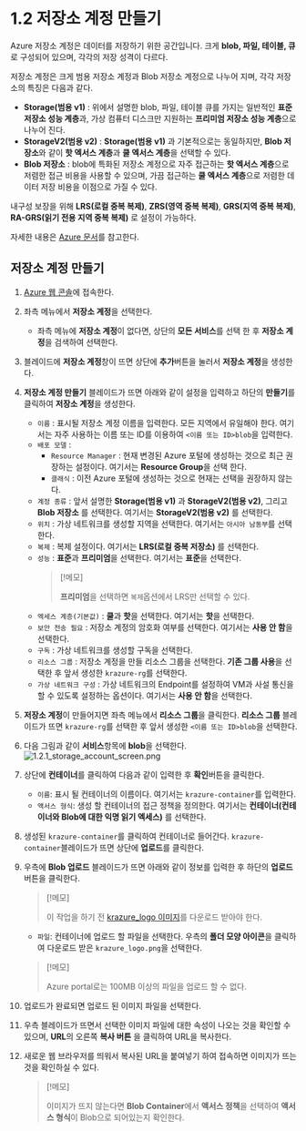 # 1.2 저장소 계정 만들기

Azure 저장소 계정은 데이터를 저장하기 위한 공간입니다. 크게 **blob, 파일, 테이블, 큐**로 구성되어 있으며, 각각의 저장 성격이 다르다.

저장소 계정은 크게 범용 저장소 계정과 Blob 저장소 계정으로 나누어 지며, 각각 저장소의 특징은 다음과 같다.

- **Storage(범용 v1)** : 위에서 설명한 blob, 파일, 테이블 큐를 가지는 일반적인 **표준 저장소 성능 계층**과, 가상 컴퓨터 디스크만 지원하는 **프리미엄 저장소 성능 계층**으로 나누어 진다.
- **StorageV2(범용 v2)** : __Storage(범용 v1)__ 과 기본적으로는 동일하지만, **Blob 저장소**와 같이 **핫 엑서스 계층**과 **쿨 엑서스 계층**을 선택할 수 있다.
- **Blob 저장소** : blob에 특화된 저장소 계정으로 자주 접근하는 **핫 엑서스 계층**으로 저렴한 접근 비용을 사용할 수 있으며, 가끔 접근하는 **쿨 엑서스 계층**으로 저렴한 데이터 저장 비용을 이점으로 가질 수 있다.

내구성 보장을 위해 **LRS(로컬 중복 복제)**, **ZRS(영역 중복 복제)**, **GRS(지역 중복 복제)**, **RA-GRS(읽기 전용 지역 중복 복제)** 로 설정이 가능하다.

자세한 내용은 [Azure 문서](https://docs.microsoft.com/ko-kr/azure/storage/storage-introduction)를 참고한다.

## 저장소 계정 만들기

1. [Azure 웹 콘솔](https://portal.azure.com)에 접속한다.

2. 좌측 메뉴에서 **저장소 계정**을 선택한다.
    - 좌측 메뉴에 **저장소 계정**이 없다면, 상단의 **모든 서비스**를 선택 한 후 **저장소 계정**을 검색하여 선택한다.
3. 블레이드에 **저장소 계정**창이 뜨면 상단에 **추가**버튼을 눌러서 **저장소 계정**을 생성한다.

4. **저장소 계정 만들기** 블레이드가 뜨면 아래와 같이 설정을 입력하고 하단의 **만들기**를 클릭하여 **저장소 계정**을 생성한다.
    - `이름` : 표시될 저장소 계정 이름을 입력한다. 모든 지역에서 유일해야 한다. 여기서는 자주 사용하는 이름 또는 ID를 이용하여 `<이름 또는 ID>blob`을 입력한다.
    - `배포 모델` :
        - `Resource Manager` : 현재 변경된 Azure 포털에 생성하는 것으로 최근 권장하는 설정이다. 여기서는 **Resource Group**을 선택 한다.
        - `클래식` : 이전 Azure 포털에 생성하는 것으로 현재는 선택을 권장하지 않는다.
    - `계정 종류` : 앞서 설명한 __Storage(범용 v1)__ 과 __StorageV2(범용 v2)__, 그리고 __Blob 저장소__ 를 선택한다. 여기서는 __StorageV2(범용 v2)__ 를 선택한다.
    - `위치` : 가상 네트워크를 생성할 지역을 선택한다. 여기서는 `아시아 남동부`를 선택한다.
    - `복제` : 복제 설정이다. 여기서는 __LRS(로컬 중복 저장소)__ 를 선택한다.
    - `성능` : **표준**과 **프리미엄**을 선택한다. 여기서는 **표준**을 선택한다.
        > [!메모]
        >
        > **프리미엄**을 선택하면 `복제`옵션에서 LRS만 선택할 수 있다.
    - `엑세스 계층(기본값)` : **쿨**과 **핫**을 선택한다. 여기서는 **핫**을 선택한다.
    - `보안 전송 필요` : 저장소 계정의 암호화 여부를 선택한다. 여기서는 **사용 안 함**을 선택한다.
    - `구독` : 가상 네트워크를 생성할 구독을 선택한다.
    - `리소스 그룹` : 저장소 계정을 만들 리소스 그룹을 선택한다. **기존 그룹 사용**을 선택한 후 앞서 생성한 `krazure-rg`를 선택한다.
    - `가상 네트워크 구성` : 가상 네트워크의 Endpoint를 설정하여 VM과 사설 통신을 할 수 있도록 설정하는 옵션이다. 여기서는 **사용 안 함**을 선택한다.

5. **저장소 계정**이 만들어지면 좌측 메뉴에서 **리소스 그룹**을 클릭한다. **리소스 그룹** 블레이드가 뜨면 `krazure-rg`를 선택한 후 앞서 생성한 `<이름 또는 ID>blob`을 선택한다.

6. 다음 그림과 같이 **서비스**항목에 **blob**을 선택한다.
 ![1.2.1_storage_account_screen.png](../images/1.2.1_storage_account_screen.PNG)

7. 상단에 **컨테이너**를 클릭하여 다음과 같이 입력한 후 **확인**버튼을 클릭한다.
    - `이름`: 표시 될 컨테이너의 이름이다. 여기서는 `krazure-container`를 입력한다.
    - `액서스 형식`: 생성 할 컨테이너의 접근 정책을 정의한다. 여기서는 __컨테이너(컨테이너와 Blob에 대한 익명 읽기 엑세스)__ 를 선택한다.

8. 생성된 `krazure-container`를 클릭하여 컨테이너로 들어간다. `krazure-container`블레이드가 뜨면 상단에 **업로드**를 클릭한다.

9. 우측에 **Blob 업로드** 블레이드가 뜨면 아래와 같이 정보를 입력한 후 하단의 **업로드** 버튼을 클릭한다.
    > [!메모]
    >
    > 이 작업을 하기 전 [krazure_logo 이미지](../images/krazure_logo.png)를 다운로드 받아야 한다.
    - `파일`: 컨테이너에 업로드 할 파일을 선택한다. 우측의 **폴더 모양 아이콘**을 클릭하여 다운로드 받은 `krazure_logo.png`을 선택한다.
    > [!메모]
    >
    > Azure portal로는 100MB 이상의 파일을 업로드 할 수 없다.

10. 업로드가 완료되면 업로드 된 이미지 파일을 선택한다.

11. 우측 블레이드가 뜨면서 선택한 이미지 파일에 대한 속성이 나오는 것을 확인할 수 있으며, **URL**의 오른쪽 **복사 버튼** 을 클릭하여 URL을 복사한다.

12. 새로운 웹 브라우저를 띄워서 복사된 URL을 붙여넣기 하여 접속하면 이미지가 뜨는 것을 확인하실 수 있다.
    > [!메모]
    >
    > 이미지가 뜨지 않는다면 **Blob Container**에서 **액서스 정책**을 선택하여 **액서스 형식**이 Blob으로 되어있는지 확인한다.